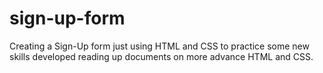 # sign-up-form
Creating a Sign-Up form just using HTML and CSS to practice some new skills developed reading up documents on more advance HTML and CSS.
